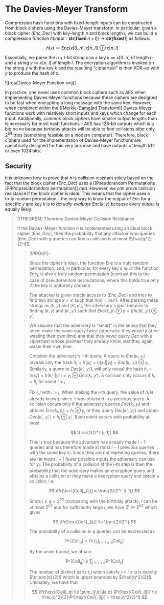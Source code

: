 # The Davies-Meyer Transform

Compression hash functions with fixed-length inputs can be constructed from block ciphers using the Davies-Meyer transform. In particular, given a block cipher $(\textit{Enc}, \textit{Dec})$ with key-length $n$ and block length $l$, we can build a compression function $h(\textit{input}:\textbf{str}[\textbf{fixed }n+l])\to \textbf{str}[\textbf{fixed }l]$ as follows: 

$$
h(x) \coloneqq \textit{Enc}(x[0..n], x[n..l]) \oplus x[n..l]
$$ 

Essentially, we parse the $n+l$-bit string $x$ as a key $k \coloneqq x[0..n]$ of length $n$ and a string $y \coloneqq x[n..l]$ of length $l$. The encryption algorithm is invoked on the string $y$ with the key $k$ and the resulting "ciphertext" is then XOR-ed with $y$ to produce the hash of $x$.

![[res/Davies-Meyer Function.svg]]

In practice, one never uses common block ciphers such as AES when implementing Davies-Meyer functions because these ciphers are designed to be fast when encrypting a long message with the same key. However, when combined within the [[Merkle-Damgård Transform]] Davies-Meyer functions work with relatively short inputs and keys which change for each input. Additionally, common block ciphers have smaller output lengths than is necessary for most hash functions - AES has 128-bit outputs which is a big no no because birthday attacks will be able to find collisions after only $2^{64}$ tries (something feasible on a modern computer). Therefore, block ciphers used for the implementation of Davies-Meyer functions are specifically designed for this very purpose and have outputs of length 512 or even 1024 bits.

## Security

It is unknown how to prove that $h$ is collision resistant solely based on the fact that the block cipher $(\textit{Enc}, \textit{Dec})$ uses a [[Pseudorandom Permutations (PRPs|pseudorandom permutation]].md). However, we *can* prove collision resistance if the block cipher is *ideal*. This means that the cipher uses a truly random permutation - the *only* way to know the output of $\textit{Enc}$ for a specific $y$ and key $k$ is to *actually evaluate* $\textit{Enc}(k, y)$ because every output is equally likely.

>[!THEOREM] Theorem: Davies-Meyer Collision Resistance
>
>If the Davies-Meyer function $h$ is implemented using an *ideal* block cipher $(\textit{Enc}, \textit{Dec})$, then the probability that any attacker who queries $(\textit{Enc}, \textit{Dec})$ with $q$ queries can find a collision is at most $\frac{q^2}{2^l}$.
>
>>[!PROOF]-
>>
>>Since the cipher is ideal, the function $\textit{Enc}$ is a truly random permutation, and, in particular, for every key $k \in \mathcal{K}$ the function $\textit{Enc}_k$ is also a truly random permutation (contrast this to the case of pseudorandom permutations, where this holds true only if the key is uniformly chosen). 
>>
>>The attacker is given oracle access to $(\textit{Enc}, \textit{Dec})$ and tries to find two strings $x \ne x'$ such that $h(x) = h(x')$. After parsing these strings as $(k, y)$ and $(k', y')$, the adversary's goal reduces to finding $(k, y)$ and $(k', y')$ such that $\textit{Enc}(k, y) \oplus y = \textit{Enc}(k', y') \oplus y'$.
>>
>>We assume that the adversary is "smart" in the sense that they never make the same query twice (otherwise they would just be wasting their own time) and that they never query $\textit{Dec}$ with a ciphertext whose plaintext they already know, lest they again waste their own time.
>>
>>Consider the adversary's $i$-th query. A query to $\textit{Enc}(k_i, y_i)$ reveals only the hash $h_i = h(x_i) = h(k_i||y_i) = \textit{Enc}(k_i, y_i) \oplus y_i$. Similarly, a query to $\textit{Dec}(k_i', y_i')$, will only reveal the hash $h_i = h(x_i') = h(k_i'||y_i') = y_i \oplus \textit{Dec}(k_i, y')$. A collision only occurs if $h_i = h_j$ for some $i \ne j$.
>>
>>Fix $i, j$ with $i \gt j$. When making the $i$-th query, the value of $h_j$ is already known, since it was obtained in a previous query. A collision occurs only if the adversary queries $\textit{Enc}(k_i, y_i)$ and obtains $\textit{Enc}(k_i, y_i) = h_j \oplus y_i$ or they query $\textit{Dec}(k_i', y_i')$ and obtain $\textit{Dec}(k_i', y_i') = h_j \oplus y_i'$. Each event occurs with probability at most
>>
>>$$
>>\frac{1}{2^l-(i-1)}
>>$$
>>
>>This is true because the adversary has already made $i-1$ queries and has therefore made at most $i-1$ previous queries with the same key $k_i$. Since they are not repeating queries, there are (at most) $i-1$ fewer possible inputs the adversary can use for $y_i$. The probability of a collision at the $i$-th step is then the probability that the adversary makes an encryption query and obtains a collision or they make a decryption query and obtain a collision, i.e.
>>
>>$$
>>\Pr[\text{Coll}_{ij}] = \frac{2}{2^l-(i-1)}
>>$$
>>
>>Since $i \le q \lt 2^{l/2}$ (comparing with the birthday attack), $i$ can be at most $2^{l/2}$ and for sufficiently large $l$, we have $2^l \gg 2^{l/2}$ which gives
>>
>>$$
>>\Pr[\text{Coll}_{ij}] \le \frac{2}{2^l}
>>$$
>>
>>The probability of a collision in $q$ queries can be expressed as
>>
>>$$
>>\Pr[\text{Coll}_q] = \Pr\left[\bigcup_{j \lt i \le q} \text{Coll}_{ij}\right]
>>$$
>>
>>By the union bound, we obtain
>>
>>$$
>>\Pr[\text{Coll}_q] \le \sum_{j\lt i\le q} \Pr[\text{Coll}_{ij}]
>>$$
>>
>>The number of distinct pairs $i,j$ which satisfy $j \lt i \le q$ is exactly $\binom{q}{2}$ which is upper bounded by $\frac{q^2}{2}$. Ultimately, we have that
>>
>>$$
>>\Pr[\text{Coll}_q] \le \sum_{j\lt i\le q} \Pr[\text{Coll}_{ij}] \le \frac{q^2}{2}\Pr[\text{Coll}_{ij}] = \frac{q^2}{2^l}
>>$$
>>
>
